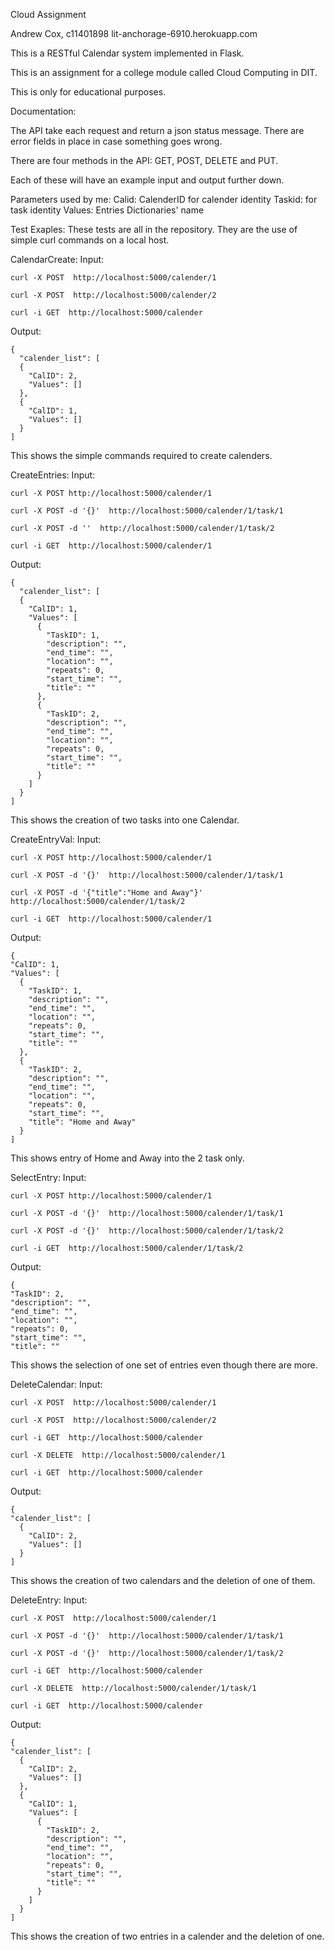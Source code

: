 Cloud Assignment

Andrew Cox, c11401898
lit-anchorage-6910.herokuapp.com




This is a RESTful Calendar system  implemented in Flask.

This is an assignment for a college module called Cloud Computing in DIT.

This is only for educational purposes.




Documentation:

The API take each request and return a json status message. There are error fields in place in case something goes wrong.

There are four methods in the API:
GET, POST, DELETE and PUT.

Each of these will have an example input and output further down.

Parameters used by me:
  Calid: CalenderID for calender identity
  Taskid: for task identity
  Values: Entries Dictionaries' name



Test Exaples:
  These tests are all in the repository.
  They are the use of simple curl commands on a local host.
  
CalendarCreate:
  Input:
  
    curl -X POST  http://localhost:5000/calender/1

    curl -X POST  http://localhost:5000/calender/2
  
    curl -i GET  http://localhost:5000/calender
  
  Output:
  
    {
      "calender_list": [
      {
        "CalID": 2, 
        "Values": []
      }, 
      {
        "CalID": 1, 
        "Values": []
      }
    ]


This shows the simple commands required to create calenders.
  
CreateEntries:
  Input:
  
    curl -X POST http://localhost:5000/calender/1

    curl -X POST -d '{}'  http://localhost:5000/calender/1/task/1

    curl -X POST -d ''  http://localhost:5000/calender/1/task/2

    curl -i GET  http://localhost:5000/calender/1

  Output:
  
    {
      "calender_list": [
      {
        "CalID": 1, 
        "Values": [
          {
            "TaskID": 1, 
            "description": "", 
            "end_time": "", 
            "location": "", 
            "repeats": 0, 
            "start_time": "", 
            "title": ""
          }, 
          {
            "TaskID": 2, 
            "description": "", 
            "end_time": "", 
            "location": "", 
            "repeats": 0, 
            "start_time": "", 
            "title": ""
          }
        ]
      } 
    ]


This shows the creation of two tasks into one Calendar.
  
CreateEntryVal:
  Input:
  
    curl -X POST http://localhost:5000/calender/1

    curl -X POST -d '{}'  http://localhost:5000/calender/1/task/1

    curl -X POST -d '{"title":"Home and Away"}'  http://localhost:5000/calender/1/task/2

    curl -i GET  http://localhost:5000/calender/1
    
  Output:
  
    {
    "CalID": 1, 
    "Values": [
      {
        "TaskID": 1, 
        "description": "", 
        "end_time": "", 
        "location": "", 
        "repeats": 0, 
        "start_time": "", 
        "title": ""
      }, 
      {
        "TaskID": 2, 
        "description": "", 
        "end_time": "", 
        "location": "", 
        "repeats": 0, 
        "start_time": "", 
        "title": "Home and Away"
      }
    ]
  

This shows entry of Home and Away into the 2 task only.
  
SelectEntry:
  Input:
  
    curl -X POST http://localhost:5000/calender/1

    curl -X POST -d '{}'  http://localhost:5000/calender/1/task/1
    
    curl -X POST -d '{}'  http://localhost:5000/calender/1/task/2
    
    curl -i GET  http://localhost:5000/calender/1/task/2

  Output:
  
    {
    "TaskID": 2, 
    "description": "", 
    "end_time": "", 
    "location": "", 
    "repeats": 0, 
    "start_time": "", 
    "title": ""
  
  This shows the selection of one set of entries even though there are more.
  
DeleteCalendar:
  Input:
  
    curl -X POST  http://localhost:5000/calender/1

    curl -X POST  http://localhost:5000/calender/2
    
    curl -i GET  http://localhost:5000/calender
    
    curl -X DELETE  http://localhost:5000/calender/1
    
    curl -i GET  http://localhost:5000/calender

  Output:
  
    {
    "calender_list": [
      {
        "CalID": 2, 
        "Values": []
      }
    ]
  
  This shows the creation of two calendars and the deletion of one of them.
  
DeleteEntry:
  Input:
  
    curl -X POST  http://localhost:5000/calender/1

    curl -X POST -d '{}'  http://localhost:5000/calender/1/task/1
    
    curl -X POST -d '{}'  http://localhost:5000/calender/1/task/2
    
    curl -i GET  http://localhost:5000/calender
    
    curl -X DELETE  http://localhost:5000/calender/1/task/1
    
    curl -i GET  http://localhost:5000/calender

    
  Output:
  
    {
    "calender_list": [
      {
        "CalID": 2, 
        "Values": []
      }, 
      {
        "CalID": 1, 
        "Values": [
          {
            "TaskID": 2, 
            "description": "", 
            "end_time": "", 
            "location": "", 
            "repeats": 0, 
            "start_time": "", 
            "title": ""
          }
        ]
      }
    ]
  
  This shows the creation of two entries in a calender and the deletion of one.
